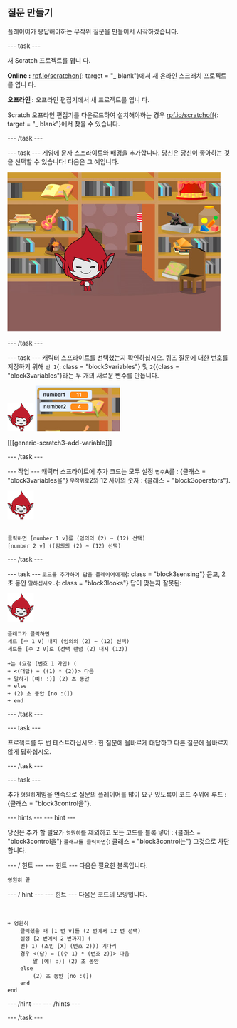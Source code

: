 ## 질문 만들기

플레이어가 응답해야하는 무작위 질문을 만들어서 시작하겠습니다.

\--- task \---

새 Scratch 프로젝트를 엽니 다.

**Online :** [rpf.io/scratchon](http://rpf.io/scratchon){: target = "_ blank"}에서 새 온라인 스크래치 프로젝트를 엽니 다.

**오프라인 :** 오프라인 편집기에서 새 프로젝트를 엽니 다.

Scratch 오프라인 편집기를 다운로드하여 설치해야하는 경우 [rpf.io/scratchoff](http://rpf.io/scratchoff){: target = "_ blank"}에서 찾을 수 있습니다.

\--- /task \---

\--- task \--- 게임에 문자 스프라이트와 배경을 추가합니다. 당신은 당신이 좋아하는 것을 선택할 수 있습니다! 다음은 그 예입니다.

![스크린샷](images/brain-setting.png)

\--- /task \---

\--- task \--- 캐릭터 스프라이트를 선택했는지 확인하십시오. 퀴즈 질문에 대한 번호를 저장하기 위해 `번 1`{: class = "block3variables"} 및 `2`{{class = "block3variables"}라는 두 개의 새로운 변수를 만듭니다.

![스크린샷](images/giga-sprite.png) ![스크린샷](images/brain-variables.png)

[[[generic-scratch3-add-variable]]]

\--- /task \---

\--- 작업 \--- 캐릭터 스프라이트에 추가 코드는 모두 설정 `변수`A를 : {클래스 = "block3variables을"} `무작위로`2와 12 사이의 숫자 : {클래스 = "block3operators"}.

![스크린샷](images/giga-sprite.png)

```blocks3

클릭하면 [number 1 v]를 (임의의 (2) ~ (12) 선택)
[number 2 v] ((임의의 (2) ~ (12) 선택)
```

\--- /task \---

\--- task \--- `코드를 추가하여 답을 플레이어에게`{: class = "block3sensing"} 묻고, 2 초 동안 `말하십시오.`{: class = "block3looks"} 답이 맞는지 잘못된:

![스크린샷](images/giga-sprite.png)

```blocks3
플래그가 클릭하면
세트 [수 1 V] 내지 (임의의 (2) ~ (12) 선택)
세트를 [수 2 V]로 (선택 랜덤 (2) 내지 (12))

+는 (요청 (번호 1 가입) (
+ <(대답) = ((1) * (2))> 다음
+ 말하기 [예! :)] (2) 초 동안
+ else
+ (2) 초 동안 [no :(])
+ end
```

\--- /task \---

\--- task \---

프로젝트를 두 번 테스트하십시오 : 한 질문에 올바르게 대답하고 다른 질문에 올바르지 않게 답하십시오.

\--- /task \---

\--- task \---

추가 `영원히`게임을 연속으로 질문의 플레이어를 많이 요구 있도록이 코드 주위에 루프 : {클래스 = "block3control을"}.

\--- hints \--- \--- hint \---

당신은 추가 할 필요가 `영원히`를 제외하고 모든 코드를 블록 넣어 : {클래스 = "block3control을"} `플래그를 클릭하면`{: 클래스 = "block3control는"} 그것으로 차단합니다.

\--- / 힌트 \--- \--- 힌트 \--- 다음은 필요한 블록입니다.

```blocks3
영원히 끝

```

\--- / hint \--- \--- 힌트 \--- 다음은 코드의 모양입니다.

```blocks3


+ 영원히
    클릭했을 때 [1 번 v]를 (2 번에서 12 번 선택)
    설정 [2 번에서 2 번까지] (
    번) 1) (조인 [X] (번호 2))) 기다리
    경우 <(답) = ((수 1) * (번호 2))> 다음
        말 [예! :)] (2) 초 동안
    else
        (2) 초 동안 [no :(])
    end
end
```

\--- /hint \--- \--- /hints \---

\--- /task \---